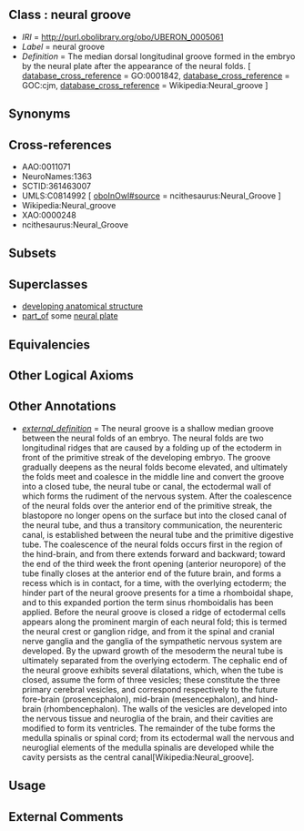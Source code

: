 
## Class : neural groove

 * *IRI* = http://purl.obolibrary.org/obo/UBERON_0005061
 * *Label* = neural groove
 * *Definition* = The median dorsal longitudinal groove formed in the embryo by the neural plate after the appearance of the neural folds. [ [database_cross_reference](../../ef/oboInOwl#hasDbXref.md) = GO:0001842, [database_cross_reference](../../ef/oboInOwl#hasDbXref.md) = GOC:cjm, [database_cross_reference](../../ef/oboInOwl#hasDbXref.md) = Wikipedia:Neural_groove ]

## Synonyms


## Cross-references

 * AAO:0011071
 * NeuroNames:1363
 * SCTID:361463007
 * UMLS:C0814992 [ [oboInOwl#source](../../ce/oboInOwl#source.md) = ncithesaurus:Neural_Groove ]
 * Wikipedia:Neural_groove
 * XAO:0000248
 * ncithesaurus:Neural_Groove

## Subsets


## Superclasses

 * [developing anatomical structure](../../UBERON/23/UBERON_0005423.md)
 * [part_of](../../BFO/50/BFO_0000050.md) some [neural plate](../../UBERON/75/UBERON_0003075.md)

## Equivalencies


## Other Logical Axioms


## Other Annotations

 * *[external_definition](../../UBPROP/01/UBPROP_0000001.md)* = The neural groove is a shallow median groove between the neural folds of an embryo. The neural folds are two longitudinal ridges that are caused by a folding up of the ectoderm in front of the primitive streak of the developing embryo. The groove gradually deepens as the neural folds become elevated, and ultimately the folds meet and coalesce in the middle line and convert the groove into a closed tube, the neural tube or canal, the ectodermal wall of which forms the rudiment of the nervous system. After the coalescence of the neural folds over the anterior end of the primitive streak, the blastopore no longer opens on the surface but into the closed canal of the neural tube, and thus a transitory communication, the neurenteric canal, is established between the neural tube and the primitive digestive tube. The coalescence of the neural folds occurs first in the region of the hind-brain, and from there extends forward and backward; toward the end of the third week the front opening (anterior neuropore) of the tube finally closes at the anterior end of the future brain, and forms a recess which is in contact, for a time, with the overlying ectoderm; the hinder part of the neural groove presents for a time a rhomboidal shape, and to this expanded portion the term sinus rhomboidalis has been applied. Before the neural groove is closed a ridge of ectodermal cells appears along the prominent margin of each neural fold; this is termed the neural crest or ganglion ridge, and from it the spinal and cranial nerve ganglia and the ganglia of the sympathetic nervous system are developed. By the upward growth of the mesoderm the neural tube is ultimately separated from the overlying ectoderm. The cephalic end of the neural groove exhibits several dilatations, which, when the tube is closed, assume the form of three vesicles; these constitute the three primary cerebral vesicles, and correspond respectively to the future fore-brain (prosencephalon), mid-brain (mesencephalon), and hind-brain (rhombencephalon). The walls of the vesicles are developed into the nervous tissue and neuroglia of the brain, and their cavities are modified to form its ventricles. The remainder of the tube forms the medulla spinalis or spinal cord; from its ectodermal wall the nervous and neuroglial elements of the medulla spinalis are developed while the cavity persists as the central canal[Wikipedia:Neural_groove].

## Usage


## External Comments

